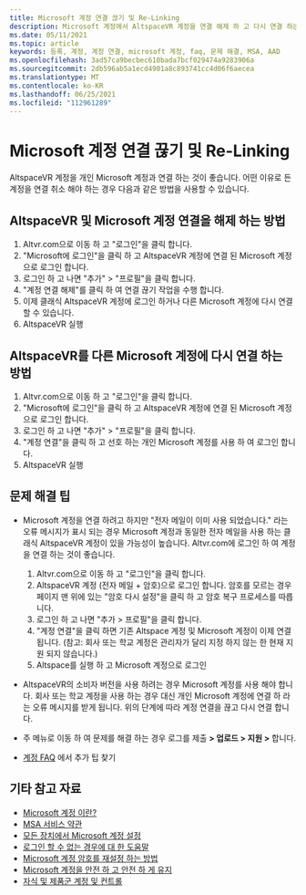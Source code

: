 ```yaml
---
title: Microsoft 계정 연결 끊기 및 Re-Linking
description: Microsoft 계정에서 AltspaceVR 계정을 연결 해제 하 고 다시 연결 하는 방법에 대 한 단계별 지침을 확인 하세요.
ms.date: 05/11/2021
ms.topic: article
keywords: 등록, 계정, 계정 연결, microsoft 계정, faq, 문제 해결, MSA, AAD
ms.openlocfilehash: 3ad57ca9becbec610bada7bcf029474a9283906a
ms.sourcegitcommit: 2db596ab5a1ecd4901a8c893741cc4d06f6aecea
ms.translationtype: MT
ms.contentlocale: ko-KR
ms.lasthandoff: 06/25/2021
ms.locfileid: "112961289"
---
```

# <a name="unlinking-and-re-linking-your-microsoft-account"></a>Microsoft 계정 연결 끊기 및 Re-Linking

AltspaceVR 계정을 개인 Microsoft 계정과 연결 하는 것이 좋습니다. 어떤 이유로 든 계정을 연결 취소 해야 하는 경우 다음과 같은 방법을 사용할 수 있습니다.

## <a name="how-to-unlink-your-altspacevr-and-microsoft-accounts"></a>AltspaceVR 및 Microsoft 계정 연결을 해제 하는 방법

1. Altvr.com으로 이동 하 고 "로그인"을 클릭 합니다.
2. "Microsoft에 로그인"을 클릭 하 고 AltspaceVR 계정에 연결 된 Microsoft 계정으로 로그인 합니다.
3. 로그인 하 고 나면 "추가" > "프로필"을 클릭 합니다.
4. "계정 연결 해제"를 클릭 하 여 연결 끊기 작업을 수행 합니다.
5. 이제 클래식 AltspaceVR 계정에 로그인 하거나 다른 Microsoft 계정에 다시 연결할 수 있습니다.
6. AltspaceVR 실행


## <a name="how-to-re-link-your-altspacevr-to-another-microsoft-account"></a>AltspaceVR를 다른 Microsoft 계정에 다시 연결 하는 방법

1. Altvr.com으로 이동 하 고 "로그인"을 클릭 합니다.
2. "Microsoft에 로그인"을 클릭 하 고 AltspaceVR 계정에 연결 된 Microsoft 계정으로 로그인 합니다.
3. 로그인 하 고 나면 "추가" > "프로필"을 클릭 합니다.
5. "계정 연결"을 클릭 하 고 선호 하는 개인 Microsoft 계정를 사용 하 여 로그인 합니다.
6. AltspaceVR 실행


## <a name="troubleshooting-tips"></a>문제 해결 팁

* Microsoft 계정을 연결 하려고 하지만 "전자 메일이 이미 사용 되었습니다." 라는 오류 메시지가 표시 되는 경우 Microsoft 계정과 동일한 전자 메일을 사용 하는 클래식 AltspaceVR 계정이 있을 가능성이 높습니다. Altvr.com에 로그인 하 여 계정을 연결 하는 것이 좋습니다.
    1. Altvr.com으로 이동 하 고 "로그인"을 클릭 합니다.
    2. AltspaceVR 계정 (전자 메일 + 암호)으로 로그인 합니다. 암호를 모르는 경우 페이지 맨 위에 있는 "암호 다시 설정"을 클릭 하 고 암호 복구 프로세스를 따릅니다. 
    3. 로그인 하 고 나면 "추가 > 프로필"을 클릭 합니다.
    4. "계정 연결"을 클릭 하면 기존 Altspace 계정 및 Microsoft 계정이 이제 연결 됩니다. (참고: 회사 또는 학교 계정은 관리자가 달리 지정 하지 않는 한 현재 지원 되지 않습니다.)
    5. Altspace를 실행 하 고 Microsoft 계정으로 로그인
    
* AltspaceVR의 소비자 버전을 사용 하려는 경우 Microsoft 계정를 사용 해야 합니다. 회사 또는 학교 계정을 사용 하는 경우 대신 개인 Microsoft 계정에 연결 하 라는 오류 메시지를 받게 됩니다. 위의 단계에 따라 계정 연결을 끊고 다시 연결 합니다. 

* 주 메뉴로 이동 하 여 문제를 해결 하는 경우 로그를 제출 **> 업로드 > 지원 >** 합니다.

* [계정 FAQ](../getting-started/creating-and-linking-accounts.md) 에서 추가 팁 찾기


## <a name="more-resources"></a>기타 참고 자료

* [Microsoft 계정 이란?](https://account.microsoft.com/account?lang=)
* [MSA 서비스 약관](https://www.microsoft.com/servicesagreement/)
* [모든 장치에서 Microsoft 계정 설정](https://account.microsoft.com/account/connect-devices)
* [로그인 할 수 없는 경우에 대 한 도움말](https://support.microsoft.com//account-billing/when-you-can-t-sign-in-to-your-microsoft-account-475c9b5c-8c25-49f1-9c2d-c64b7072e735)
* [Microsoft 계정 암호를 재설정 하는 방법](https://support.microsoft.com//account-billing/how-to-reset-your-microsoft-account-password-eff4f067-5042-c1a3-fe72-b04d60556c37)
* [Microsoft 계정을 안전 하 고 안전 하 게 유지](https://support.microsoft.com//account-billing/how-to-help-keep-your-microsoft-account-safe-and-secure-628538c2-7006-33bb-5ef4-c917657362b9)
* [자식 및 제품군 계정 및 컨트롤](https://account.microsoft.com/family/about?refd=www.microsoft.com&ru=https:%2F%2Faccount.microsoft.com%2Ffamily%3Frefd%3Dwww.microsoft.com)
